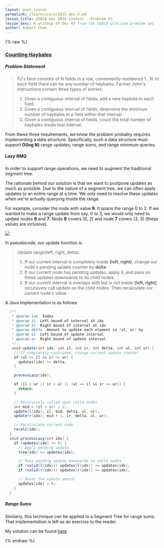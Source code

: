 ```yaml
---
layout: post-lesson
permalink: /learn/usaco/2015-dec-3.md
lesson_title: USACO Dec 2015 Contest - Problem #3
lesson_desc: A writeup of Dec #3 from the USACO platinum problem set
author: Robert Chen
---
```


{% raw %}

### [Counting Haybales](http://usaco.org/index.php?page=viewproblem2&cpid=578)

##### Problem Statement
>FJ's farm consists of N fields in a row, conveniently numbered 1…N. In each field there can be any number of haybales. Farmer John's instructions contain three types of entries: 
>
> 1) Given a contiguous interval of fields, add a new haybale to each field.
> 2) Given a contiguous interval of fields, determine the minimum number of haybales in a field within that interval.
> 3) Given a contiguous interval of fields, count the total number of haybales inside that interval.

From these three requirements, we know the problem probably requires implementing a data structure. Specifically, such a data structure must support **O(log N)** range updates, range sums, and range minimum queries. 

##### Lazy RMQ

In order to support range operations, we need to augment the traditional segment tree. 

The rationale behind our solution is that we want to postpone updates as much as possible. Due to the nature of a segment tree, we can often apply updates to an entire range at a time. We only need to resolve these updates when we're actually querying inside the range. 

For example, consider the node with value **9**. It spans the range 0 to 2. If we wanted to make a range update from say, 0 to 3, we would only need to update nodes **9** and **7**. Node **9** covers (0, 2) and node **7** covers (3, 3) (these values are inclusive). 

![](https://www.geeksforgeeks.org/wp-content/uploads/segment-tree1.png)

In pseudocode, our update function is

> Update range(left, right, delta):
> 1. If our current interval is completely inside **(left, right)**, change our node's pending update counter by **delta**
> 2. If our current node has pending updates, apply it, and pass on these updates downwards to its child nodes.
> 3. If our current interval is overlaps with but is not inside **(left, right)**, recursively call update on the child nodes. Then recalculate our current node's value. 

A Java implementation is as follows

```java
  /**
   * @param idx  Index
   * @param il  Left bound of interval at idx
   * @param ir  Right bound of interval at idx
   * @param delta  Amount to update each element in (ul, ur) by
   * @param ul  Left bound of update interval
   * @param ur  Right bound of update interval
   */
   void update(int idx, int il, int ir, int delta, int ul, int ur) {
    // If completely contained, change current update counter
    if (ul <= il && ir <= ur) {
      updates[idx] += delta;
    }

    processLazy(idx);

    if (il > ur || ir < ul || (ul <= il && ir <= ur)) {
      return;
    }

    // Recursively called upon child nodes
    int mid = (il + ir) / 2;
    update(l(idx), il, mid, delta, ul, ur);
    update(r(idx), mid + 1, ir, delta, ul, ur);

    // Recalculate current node
    recalc(idx);
  }
  void processLazy(int idx) {
    if (updates[idx] != 0) {
      // Apply pending update
      tree[idx] += updates[idx];

      // Pass pending update downwards to child nodes
      if (valid(l(idx))) updates[l(idx)] += updates[idx];
      if (valid(r(idx))) updates[r(idx)] += updates[idx];

      // Reset the update amount
      updates[idx] = 0;
    }
  }
```

##### Range Sums
Similarly, this technique can be applied to a Segment Tree for range sums. That implementation is left as an exercise to the reader. 

My solution can be found [here](https://github.com/chen-robert/writeups/blob/master/usaco/2015/code/haybales.java)

{% endraw %}
